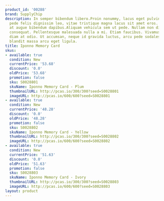 ```yaml
---
product_id: '00288'
brand: SupplyChip
description: In semper bibendum libero.Proin nonummy, lacus eget pulvinar lacinia,
  pede felis dignissim leo, vitae tristique magna lacus sit amet eros. Nunc sed lacus
  at augue bibendum dapibus.Aliquam vehicula sem ut pede. Nullam non diam. Aliquam
  consequat. Pellentesque malesuada nulla a mi. Etiam faucibus. Vivamus facilisis
  diam at odio. Ut accumsan, neque id gravida luctus, arcu pede sodales felis, vel
  blandit massa arcu eget ligula.
title: Iponno Memory Card
skus:
- available: true
  condition: New
  currentPrice: '53.68'
  discount: '0.0'
  oldPrice: '53.68'
  promotion: false
  sku: S0028801
  skuName: Iponno Memory Card - Plum
  thumbnailURL: http://pcas.io/300/300?seed=S0028801
  imageURL: http://pcas.io/600/600?seed=S0028801
- available: true
  condition: New
  currentPrice: '48.28'
  discount: '0.0'
  oldPrice: '48.28'
  promotion: false
  sku: S0028802
  skuName: Iponno Memory Card - Yellow
  thumbnailURL: http://pcas.io/300/300?seed=S0028802
  imageURL: http://pcas.io/600/600?seed=S0028802
- available: true
  condition: New
  currentPrice: '51.63'
  discount: '0.0'
  oldPrice: '51.63'
  promotion: false
  sku: S0028803
  skuName: Iponno Memory Card - Ivory
  thumbnailURL: http://pcas.io/300/300?seed=S0028803
  imageURL: http://pcas.io/600/600?seed=S0028803
layout: product
---
```

